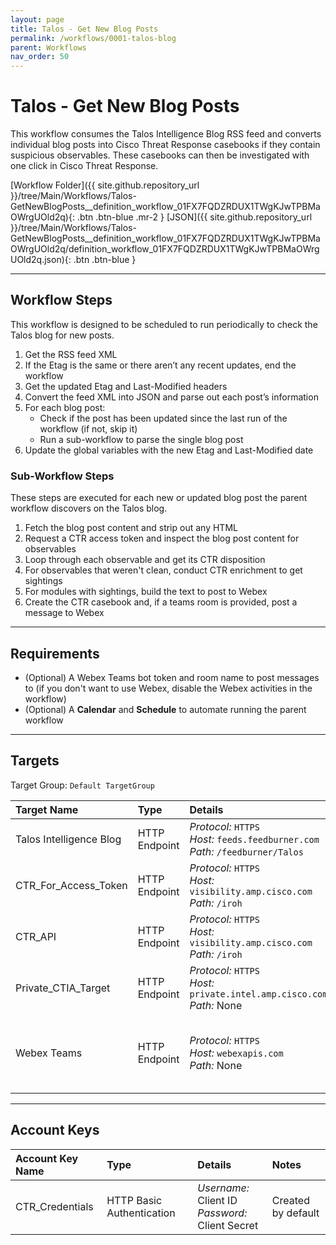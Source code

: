 ```yaml
---
layout: page
title: Talos - Get New Blog Posts
permalink: /workflows/0001-talos-blog
parent: Workflows
nav_order: 50
---
```


# Talos - Get New Blog Posts

This workflow consumes the Talos Intelligence Blog RSS feed and converts individual blog posts into Cisco Threat Response casebooks if they contain suspicious observables. These casebooks can then be investigated with one click in Cisco Threat Response.

[Workflow Folder]({{ site.github.repository_url }}/tree/Main/Workflows/Talos-GetNewBlogPosts__definition_workflow_01FX7FQDZRDUX1TWgKJwTPBMaOWrgUOld2q){: .btn .btn-blue .mr-2 } [JSON]({{ site.github.repository_url }}/tree/Main/Workflows/Talos-GetNewBlogPosts__definition_workflow_01FX7FQDZRDUX1TWgKJwTPBMaOWrgUOld2q/definition_workflow_01FX7FQDZRDUX1TWgKJwTPBMaOWrgUOld2q.json){: .btn .btn-blue }

---

## Workflow Steps
This workflow is designed to be scheduled to run periodically to check the Talos blog for new posts.

1. Get the RSS feed XML
1. If the Etag is the same or there aren’t any recent updates, end the workflow
1. Get the updated Etag and Last-Modified headers
1. Convert the feed XML into JSON and parse out each post’s information
1. For each blog post:
	* Check if the post has been updated since the last run of the workflow (if not, skip it)
	* Run a sub-workflow to parse the single blog post
1. Update the global variables with the new Etag and Last-Modified date

### Sub-Workflow Steps
These steps are executed for each new or updated blog post the parent workflow discovers on the Talos blog.

1. Fetch the blog post content and strip out any HTML
1. Request a CTR access token and inspect the blog post content for observables
1. Loop through each observable and get its CTR disposition
1. For observables that weren't clean, conduct CTR enrichment to get sightings
1. For modules with sightings, build the text to post to Webex
1. Create the CTR casebook and, if a teams room is provided, post a message to Webex

---

## Requirements
* (Optional) A Webex Teams bot token and room name to post messages to (if you don't want to use Webex, disable the Webex activities in the workflow)
* (Optional) A **Calendar** and **Schedule** to automate running the parent workflow

---

## Targets
Target Group: `Default TargetGroup`

| Target Name | Type | Details | Account Keys | Notes |
|:------------|:-----|:--------|:-------------|:------|
| Talos Intelligence Blog | HTTP Endpoint | *Protocol:* `HTTPS`<br />*Host:* `feeds.feedburner.com`<br />*Path:* `/feedburner/Talos` | None |
| CTR_For_Access_Token | HTTP Endpoint | *Protocol:* `HTTPS`<br />*Host:* `visibility.amp.cisco.com`<br />*Path:* `/iroh` | CTR_Credentials | Created by default |
| CTR_API | HTTP Endpoint | *Protocol:* `HTTPS`<br />*Host:* `visibility.amp.cisco.com`<br />*Path:* `/iroh` | None | Created by default |
| Private_CTIA_Target | HTTP Endpoint | *Protocol:* `HTTPS`<br />*Host:* `private.intel.amp.cisco.com`<br />*Path:* None | None | Created by default |
| Webex Teams  | HTTP Endpoint | *Protocol:* `HTTPS`<br />*Host:* `webexapis.com`<br />*Path:* None | None | Not required if Webex activities are disabled |

---

## Account Keys

| Account Key Name | Type | Details | Notes |
|:-----------------|:-----|:--------|:------|
| CTR_Credentials | HTTP Basic Authentication | *Username:* Client ID<br />*Password:* Client Secret | Created by default |
